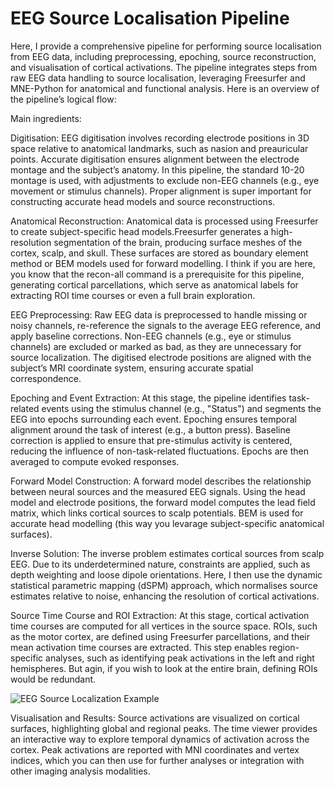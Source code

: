 # EEG Source Localisation Pipeline

Here, I provide a comprehensive pipeline for performing source localisation from EEG data, including preprocessing, epoching, source reconstruction, and visualisation of cortical activations. The pipeline integrates steps from raw EEG data handling to source localisation, leveraging Freesurfer and MNE-Python for anatomical and functional analysis. Here is an overview of the pipeline’s logical flow:

Main ingredients:

Digitisation: EEG digitisation involves recording electrode positions in 3D space relative to anatomical landmarks, such as nasion and preauricular points. Accurate digitisation ensures alignment between the electrode montage and the subject’s anatomy. In this pipeline, the standard 10-20 montage is used, with adjustments to exclude non-EEG channels (e.g., eye movement or stimulus channels). Proper alignment is super important for constructing accurate head models and source reconstructions.

Anatomical Reconstruction: Anatomical data is processed using Freesurfer to create subject-specific head models.Freesurfer generates a high-resolution segmentation of the brain, producing surface meshes of the cortex, scalp, and skull. These surfaces are stored as boundary element method or BEM models used for forward modelling. I think if you are here, you know that the recon-all command is a prerequisite for this pipeline, generating cortical parcellations, which serve as anatomical labels for extracting ROI time courses or even a full brain exploration.

EEG Preprocessing: Raw EEG data is preprocessed to handle missing or noisy channels, re-reference the signals to the average EEG reference, and apply baseline corrections. Non-EEG channels (e.g., eye or stimulus channels) are excluded or marked as bad, as they are unnecessary for source localization. The digitised electrode positions are aligned with the subject’s MRI coordinate system, ensuring accurate spatial correspondence.

Epoching and Event Extraction: At this stage, the pipeline identifies task-related events using the stimulus channel (e.g., "Status") and segments the EEG into epochs surrounding each event. Epoching ensures temporal alignment around the task of interest (e.g., a button press). Baseline correction is applied to ensure that pre-stimulus activity is centered, reducing the influence of non-task-related fluctuations. Epochs are then averaged to compute evoked responses.

Forward Model Construction: A forward model describes the relationship between neural sources and the measured EEG signals. Using the head model and electrode positions, the forward model computes the lead field matrix, which links cortical sources to scalp potentials. BEM is used for accurate head modelling (this way you levarage subject-specific anatomical surfaces).

Inverse Solution: The inverse problem estimates cortical sources from scalp EEG. Due to its underdetermined nature, constraints are applied, such as depth weighting and loose dipole orientations.
Here, I then use the dynamic statistical parametric mapping (dSPM) approach, which normalises source estimates relative to noise, enhancing the resolution of cortical activations.

Source Time Course and ROI Extraction: At this stage, cortical activation time courses are computed for all vertices in the source space. ROIs, such as the motor cortex, are defined using Freesurfer parcellations, and their mean activation time courses are extracted. This step enables region-specific analyses, such as identifying peak activations in the left and right hemispheres. But agin, if you wish to look at the entire brain, defining ROIs would be redundant. 

![EEG Source Localization Example](SourceLoc_Image/EEG_SourceLoc_Remy_Cohan.gif)

Visualisation and Results: Source activations are visualized on cortical surfaces, highlighting global and regional peaks. The time viewer provides an interactive way to explore temporal dynamics of activation across the cortex.
Peak activations are reported with MNI coordinates and vertex indices, which you can then use for further analyses or integration with other imaging analysis modalities.
